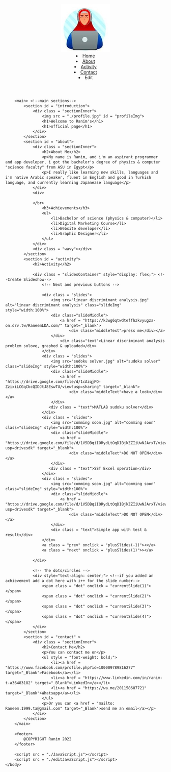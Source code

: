 <!DOCTYPE html>
<html>
    <head>
        <title>Ranim's Profile</title>
        <meta name="viewport" content="width=device-width, initial-scale=1">
        <link rel="styleSheet" href="./Style.CSS">
    </head>
    <body>
        <header> <!--navigation bar-->
            <img src = "./profile.jpg">
            <nav>
                <li><a href = "#introduction">Home</a></li>
                <li><a href = "#about">About</a></li>
                <li><a href = "#activity">Activity</a></li>
                <li><a href = "#contact">Contact</a></li>
                <li><a target="_Blank" id="editPage" onclick = "userCheck()">Edit</a></li>
            </nav>
        </header>

        <main> <!--main sections-->
            <section id = "introduction"> 
                <div class = "sectionInner">
                    <img src = "./profile.jpg" id = "profileImg">
                    <h1>Welcome to Ranim's</h1>
                    <h1>official page</h1>
                </div>
            </section>
            <section id = "about">
                <div class = "sectionInner">
                    <h2>About Me</h2>
                    <p>My name is Ranim, and i'm an aspirant programmer and app developer, i got the bachelor's degree of physics & computer "science faculty" from ASU in Egypt</p>
                    <p>I really like learning new skills, languages and i'm native Arabic speaker, fluent in English and good in Turkish language, and currently learning Japanease language</p>
                </div>
                <div>

                </br>
                    <h3>Achievements</h3>
                    <ul>
                        <li>Bachelor of science (physics & computer)</li>
                        <li>Digital Marketing Course</li>
                        <li>Website developer</li>
                        <li>Graphic Designer</li>
                    </ul>
                </div>
                <div class = "wavy"></div>
            </section>
            <section id = "activity">
                <h2>Activity</h2>

                <div class = "slidesContainer" style="display: flex;"> <!--Create Slideshow-->
                    <!-- Next and previous buttons -->

                    <div class = "slides">
                        <img src="linear discriminant analysis.jpg" alt="linear discriminant analysis" class="slideImg" style="width:100%">
                        <div class="slideMiddle">
                            <a href = "https://k3wg6qtwdteffhzkvyugza-on.drv.tw/RaneemLDA.com/" target="_blank">
                                <div class="middleText">press me</div></a>
                        </div>
                            <div class="text">Linear discriminant analysis problem solove, graphed & uploaded</div>
                    </div>
                    <div class = "slides">
                        <img src="sudoku solver.jpg" alt="sudoku solver" class="slideImg" style="width:100%">
                        <div class="slideMiddle">
                            <a href = "https://drive.google.com/file/d/1cAzqjPO-ZzixiLCGqCbcQIDJtJ8EswTU/view?usp=sharing" target="_blank">
                                <div class="middleText">have a look</div></a>
                        </div>
                       <div class = "text">MATLAB sudoku solver</div>
                    </div>
                    <div class = "slides">
                        <img src="comming soon.jpg" alt="comming soon" class="slideImg" style="width:100%">
                        <div class="slideMiddle">
                            <a href = "https://drive.google.com/file/d/1V5DBqiIORydLtOqDIBjkZZIiUwNJArxT/view?usp=drivesdk" target="_blank">
                                <div class="middleText">DO NOT OPEN</div></a>
                        </div>
                       <div class = "text">SST Excel operation</div>
                    </div>
                    <div class = "slides">
                        <img src="comming soon.jpg" alt="comming soon" class="slideImg" style="width:100%">
                        <div class="slideMiddle">
                            <a href = "https://drive.google.com/file/d/1V5DBqiIORydLtOqDIBjkZZIiUwNJArxT/view?usp=drivesdk" target="_blank">
                                <div class="middleText">DO NOT OPEN</div></a>
                        </div>
                        <div class = "text">Simple app with test & result</div>
                    </div>
                    <a class = "prev" onclick = "plusSlides(-1)"><</a>
                    <a class = "next" onclick = "plusSlides(1)">></a>
                    
                </div>
                
                <!-- The dots/circles -->
                <div style="text-align: center;"> <!--if you added an achievement add a dot here with i++ for the slide number-->
                    <span class = "dot" onclick = "currentSlide(1)"></span>
                    <span class = "dot" onclick = "currentSlide(2)"></span>
                    <span class = "dot" onclick = "currentSlide(3)"></span>
                    <span class = "dot" onclick = "currentSlide(4)"></span>
                </div>
            </section>
            <section id = "contact" >
                <div class = "sectionInner">
                    <h2>Contact Me</h2>
                    <p>You can contact me on</p>
                    <ul style = "font-weight: bold;">
                        <li><a href = "https://www.facebook.com/profile.php?id=100009789816277" target="_Blank">Facebook</a></li>
                        <li><a href = "https://www.linkedin.com/in/ranim-t-a36483182" target="_Blank">LinkedIn</a></li>
                        <li><a href = "https://wa.me/201158687721" target="_Blank">Whatsapp</a></li>
                    </ul>
                    <p>Or you can <a href = "mailto: Raneem.1999.ta@gmail.com" target="_Blank">send me an email</a></p>
                </div>
            </section>
        </main>

        <footer>
            @COPYRIGHT Ranim 2022
        </footer>
        
        <script src = "./JavaScript.js"></script>
        <script src = "./editJavaScript.js"></script>
    </body>
</html>
